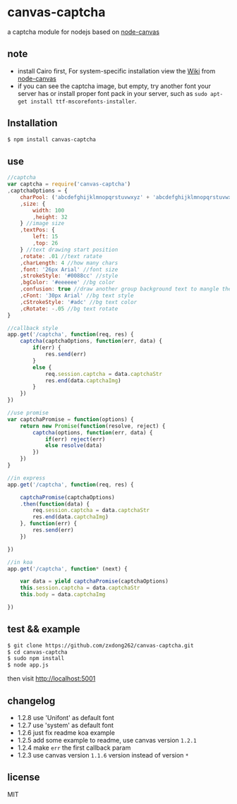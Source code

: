 # canvas-captcha

a captcha module for nodejs based on [node-canvas](https://www.npmjs.org/package/canvas)

## note

- install Cairo first, For system-specific installation view the  <a href="https://github.com/LearnBoost/node-canvas/wiki/_pages">Wiki</a> from [node-canvas](https://www.npmjs.org/package/canvas)
- if you can see the captcha image, but empty, try another font your server has or install proper font pack in your server, such as `sudo apt-get install ttf-mscorefonts-installer`.

## Installation

```bash
$ npm install canvas-captcha
```

## use

```javascript
//captcha 
var captcha = require('canvas-captcha')
,captchaOptions = {
	charPool: ('abcdefghijklmnopqrstuvwxyz' + 'abcdefghijklmnopqrstuvwxyz'.toUpperCase() + '1234567890').split('') //char pool Array
	,size: {
		width: 100
		,height: 32
	} //image size
	,textPos: {
		left: 15
		,top: 26
	} //text drawing start position
	,rotate: .01 //text ratate
	,charLength: 4 //how many chars
	,font: '26px Arial' //font size
	,strokeStyle: '#0088cc' //style
	,bgColor: '#eeeeee' //bg color
	,confusion: true //draw another group background text to mangle the text
	,cFont: '30px Arial' //bg text style
	,cStrokeStyle: '#adc' //bg text color
	,cRotate: -.05 //bg text rotate
}

//callback style
app.get('/captcha', function(req, res) {
	captcha(captchaOptions, function(err, data) {
		if(err) {
			res.send(err)
		}
		else {
			req.session.captcha = data.captchaStr
			res.end(data.captchaImg)
		}
	})
})

//use promise
var captchaPromise = function(options) {
	return new Promise(function(resolve, reject) {
		captcha(options, function(err, data) {
			if(err) reject(err)
			else resolve(data)
		})
	})
}

//in express
app.get('/captcha', function(req, res) {

	captchaPromise(captchaOptions)
	.then(function(data) {
		req.session.captcha = data.captchaStr
		res.end(data.captchaImg)
	}, function(err) {
		res.send(err)
	})

})

//in koa
app.get('/captcha', function* (next) {

	var data = yield captchaPromise(captchaOptions)
	this.session.captcha = data.captchaStr
	this.body = data.captchaImg

})


```

## test && example

```bash
$ git clone https://github.com/zxdong262/canvas-captcha.git
$ cd canvas-captcha
$ sudo npm install
$ node app.js
```

then visit [http://localhost:5001](http://localhost:5001)

## changelog
- 1.2.8 use 'Unifont' as default font
- 1.2.7 use 'system' as default font
- 1.2.6 just fix readme koa example
- 1.2.5 add some example to readme, use canvas version `1.2.1`
- 1.2.4 make `err` the first callback param
- 1.2.3 use canvas version `1.1.6` version instead of version `*`

## license

MIT
